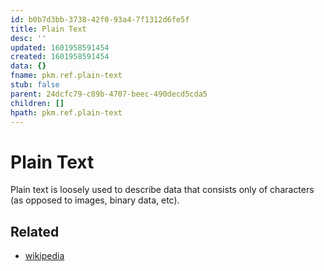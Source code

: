 ```yaml
---
id: b0b7d3bb-3738-42f0-93a4-7f1312d6fe5f
title: Plain Text
desc: ''
updated: 1601958591454
created: 1601958591454
data: {}
fname: pkm.ref.plain-text
stub: false
parent: 24dcfc79-c89b-4707-beec-490decd5cda5
children: []
hpath: pkm.ref.plain-text
---
```

# Plain Text

Plain text is loosely used to describe data that consists only of characters (as opposed to images, binary data, etc). 

## Related

- [wikipedia](https://en.wikipedia.org/wiki/Plain_text)
